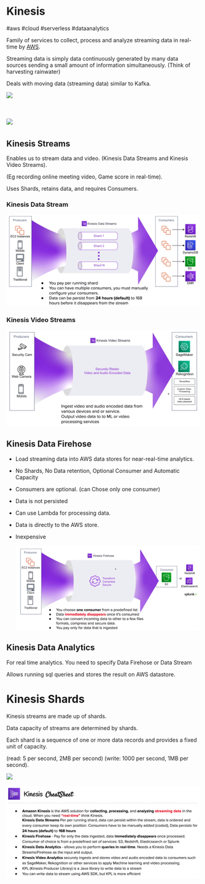 # Kinesis
#aws #cloud #serverless #dataanalytics 

Family of services to collect, process and analyze streaming data in real-time by [AWS](Cloud%20Computing/AWS/AWS.md).

  

Streaming data is simply data continuously generated by many data sources sending a small amount of information simultaneously. (Think of harvesting rainwater)

  

Deals with moving data (streaming data) similar to Kafka.  

  
  

![](https://lh3.googleusercontent.com/fqvPvTF6jvixi1dlnkoD1ownxLkJ4b6HO0PNA-PlkpBL8oKeMh1fR-VEQemZQrlDuVSShMgUTHhLS35knJ_c2meCBddV6Ye71wJvq9gVVM0l69UjO9voJKltwrGhmccYH6K20O5Vl12If1GGnWMl-A)

# ![](https://lh3.googleusercontent.com/7awo3t9K42epjV4VL7EpB-A4WTwaQA_wfGyqZb_OpOhceDwOqin6cqEn6HC04rxs9DHf15TSeY74xK2ErVS5nelWilvrZjDUgRiftJTtge379QoL0xYvkNVD-XPpIid4JzPRi6nXKGAtFDVMyVKGcQ)

  

## Kinesis Streams

Enables us to stream data and video. (Kinesis Data Streams and Kinesis Video Streams).

(Eg recording online meeting video, Game score in real-time).

Uses Shards, retains data, and requires Consumers.

### Kinesis Data Stream
  
![Pasted image 20220724152204](Cloud%20Computing/AWS/Application%20Integration/Pasted%20image%2020220724152204.png)

### Kinesis Video Streams
![Pasted image 20220724152502](Cloud%20Computing/AWS/Application%20Integration/Pasted%20image%2020220724152502.png)

## Kinesis Data Firehose

- Load streaming data into AWS data stores for near-real-time analytics.  
- No Shards, No Data retention, Optional Consumer and Automatic Capacity
- Consumers are optional. (can Chose only one consumer)
- Data is not persisted
- Can use Lambda for processing data.
- Data is directly to the AWS store.
- Inexpensive

  ![Pasted image 20220724152311](Cloud%20Computing/AWS/Application%20Integration/Pasted%20image%2020220724152311.png)
  
  
  

## Kinesis Data Analytics

For real time analytics. You need to specify Data Firehose or Data Stream

Allows running sql queries and stores the result on AWS datastore.

  
  

# Kinesis Shards

Kinesis streams are made up of shards.

Data capacity of streams are determined by shards.

Each shard is a sequence of one or more data records and provides a fixed unit of capacity.

(read: 5 per second, 2MB per second) (write: 1000 per second, 1MB per second).

  

![](https://lh3.googleusercontent.com/9ULTmqXp9GDk4KADSNA8kaRFIRVcP7hTd4S2N__eBiMd8Ks_L1JbuN4GXf6KQ-8_U81aSy4k646YU4LL_NroE6axjaTS5WfOaDQ9SpVs_jFYEmzb52LxHK_cGdDNBo_9YxnmMJ_GoBZzzYCXfqc_Jw)

  


![Pasted image 20220724152615](Cloud%20Computing/AWS/Application%20Integration/Pasted%20image%2020220724152615.png)